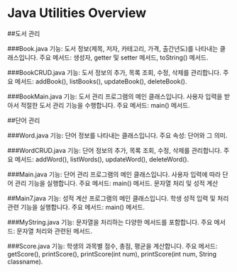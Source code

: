 # Java Utilities Overview

##도서 관리

###Book.java
기능: 도서 정보(제목, 저자, 카테고리, 가격, 출간년도)를 나타내는 클래스입니다.
주요 메서드: 생성자, getter 및 setter 메서드, toString() 메서드.

###BookCRUD.java
기능: 도서 정보의 추가, 목록 조회, 수정, 삭제를 관리합니다.
주요 메서드: addBook(), listBooks(), updateBook(), deleteBook().

###BookMain.java
기능: 도서 관리 프로그램의 메인 클래스입니다. 사용자 입력을 받아서 적절한 도서 관리 기능을 수행합니다.
주요 메서드: main() 메서드.



##단어 관리

###Word.java
기능: 단어 정보를 나타내는 클래스입니다.
주요 속성: 단어와 그 의미.

###WordCRUD.java
기능: 단어 정보의 추가, 목록 조회, 수정, 삭제를 관리합니다.
주요 메서드: addWord(), listWords(), updateWord(), deleteWord().

###Main.java
기능: 단어 관리 프로그램의 메인 클래스입니다. 사용자 입력에 따라 단어 관리 기능을 실행합니다.
주요 메서드: main() 메서드.
문자열 처리 및 성적 계산



##Main7.java
기능: 성적 계산 프로그램의 메인 클래스입니다. 학생 성적 입력 및 처리 관련 기능을 실행합니다.
주요 메서드: main() 메서드.

###MyString.java
기능: 문자열을 처리하는 다양한 메서드를 포함합니다.
주요 메서드: 문자열 처리와 관련된 메서드.

###Score.java
기능: 학생의 과목별 점수, 총점, 평균을 계산합니다.
주요 메서드: getScore(), printScore(), printScore(int num), printScore(int num, String classname).
